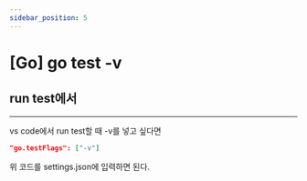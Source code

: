 ```yaml
---
sidebar_position: 5
---
```


# [Go] go test -v

## run test에서
---

vs code에서 run test할 때 -v를 넣고 싶다면

```json
"go.testFlags": ["-v"]
```

위 코드를 settings.json에 입력하면 된다.